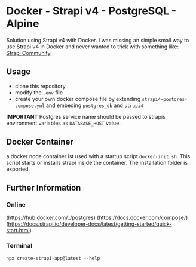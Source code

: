 # Docker - Strapi v4 - PostgreSQL - Alpine

Solution using Strapi v4 with Docker. I was missing an simple small way to use Strapi v4 in Docker and never wanted to trick with something like: [Strapi Community](https://github.com/strapi-community/strapi-tool-dockerize). 

## Usage

* clone this repository
* modify the `.env` file
* create your own docker compose file by extending `strapi4-postgres-compose.yml` and embeding `postgres_db` and `strapi4`

**IMPORTANT** Postgres service name should be passed to strapis environment variables as `DATABASE_HOST` value.

## Docker Container

a docker node container ist used with a startup script `docker-init.sh`. This script starts or installs strapi inside the container. The installation folder is exported. 


## Further Information

### Online
(https://hub.docker.com/_/postgres)
(https://docs.docker.com/compose/)
(https://docs.strapi.io/developer-docs/latest/getting-started/quick-start.html)

### Terminal
`npx create-strapi-app@latest --help`